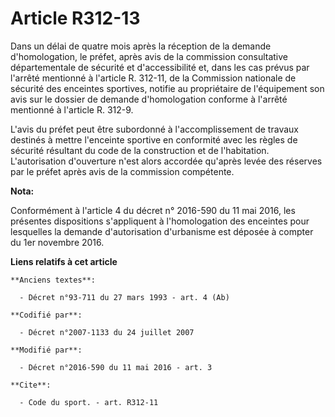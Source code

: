 # Article R312-13

Dans un délai de quatre mois après la réception de la demande d'homologation, le préfet, après avis de la commission
consultative départementale de sécurité et d'accessibilité et, dans les cas prévus par l'arrêté mentionné à l'article R.
312-11, de la Commission nationale de sécurité des enceintes sportives, notifie au propriétaire de l'équipement son avis sur
le dossier de demande d'homologation conforme à l'arrêté mentionné à l'article R. 312-9.

L'avis du préfet peut être subordonné à l'accomplissement de travaux destinés à mettre l'enceinte sportive en conformité avec
les règles de sécurité résultant du code de la construction et de l'habitation. L'autorisation d'ouverture n'est alors
accordée qu'après levée des réserves par le préfet après avis de la commission compétente.

**Nota:**

Conformément à l'article 4 du décret n° 2016-590 du 11 mai 2016, les présentes dispositions s'appliquent à l'homologation des
enceintes pour lesquelles la demande d'autorisation d'urbanisme est déposée à compter du 1er novembre 2016.

**Liens relatifs à cet article**

	**Anciens textes**:

	  - Décret n°93-711 du 27 mars 1993 - art. 4 (Ab)

	**Codifié par**:

	  - Décret n°2007-1133 du 24 juillet 2007

	**Modifié par**:

	  - Décret n°2016-590 du 11 mai 2016 - art. 3

	**Cite**:

	  - Code du sport. - art. R312-11
